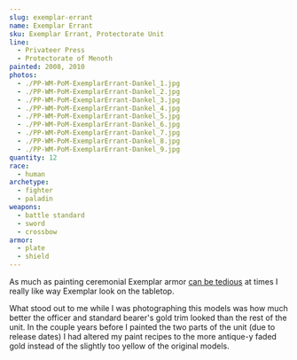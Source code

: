 ```yaml
---
slug: exemplar-errant
name: Exemplar Errant
sku: Exemplar Errant, Protectorate Unit
line:
  - Privateer Press
  - Protectorate of Menoth
painted: 2008, 2010
photos:
  - ./PP-WM-PoM-ExemplarErrant-Dankel_1.jpg
  - ./PP-WM-PoM-ExemplarErrant-Dankel_2.jpg
  - ./PP-WM-PoM-ExemplarErrant-Dankel_3.jpg
  - ./PP-WM-PoM-ExemplarErrant-Dankel_4.jpg
  - ./PP-WM-PoM-ExemplarErrant-Dankel_5.jpg
  - ./PP-WM-PoM-ExemplarErrant-Dankel_6.jpg
  - ./PP-WM-PoM-ExemplarErrant-Dankel_7.jpg
  - ./PP-WM-PoM-ExemplarErrant-Dankel_8.jpg
  - ./PP-WM-PoM-ExemplarErrant-Dankel_9.jpg
quantity: 12
race:
  - human
archetype:
  - fighter
  - paladin
weapons:
  - battle standard
  - sword
  - crossbow
armor:
  - plate
  - shield
---
```


As much as painting ceremonial Exemplar armor [can be tedious](http://www.dankelzahn.com/blog/2009/09/29/exemplar-of-hate/) at times I really like way Exemplar look on the tabletop.

What stood out to me while I was photographing this models was how much better the officer and standard bearer's gold trim looked than the rest of the unit. In the couple years before I painted the two parts of the unit (due to release dates) I had altered my paint recipes to the more antique-y faded gold instead of the slightly too yellow of the original models.
